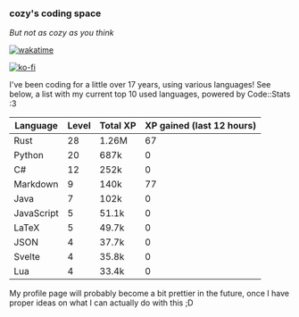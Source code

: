### cozy's coding space
*But not as cozy as you think*

[![wakatime](https://wakatime.com/badge/user/c0ba07bb-3421-41be-bd1a-d611e670f250.svg)](https://wakatime.com/@c0ba07bb-3421-41be-bd1a-d611e670f250)

[![ko-fi](https://ko-fi.com/img/githubbutton_sm.svg)](https://ko-fi.com/J3J75ITL4)

I've been coding for a little over 17 years, using various languages! See below, a list with my current top 10 used languages, powered by Code::Stats :3
    
| Language | Level | Total XP | XP gained (last 12 hours) |
| --- | --- | --- | --- |
| Rust | 28 | 1.26M | 67 |
| Python | 20 | 687k | 0 |
| C# | 12 | 252k | 0 |
| Markdown | 9 | 140k | 77 |
| Java | 7 | 102k | 0 |
| JavaScript | 5 | 51.1k | 0 |
| LaTeX | 5 | 49.7k | 0 |
| JSON | 4 | 37.7k | 0 |
| Svelte | 4 | 35.8k | 0 |
| Lua | 4 | 33.4k | 0 |
    
My profile page will probably become a bit prettier in the future, once I have proper ideas on what I can actually do with this ;D